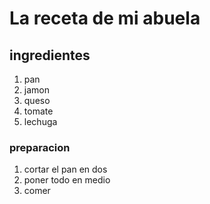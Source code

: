 # La receta de mi abuela
 ## ingredientes
 1. pan
 2. jamon
 3. queso
 4. tomate
 5. lechuga
### preparacion
1. cortar el pan en dos
2. poner todo en medio
3. comer



